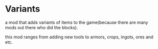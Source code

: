 # Variants
 a mod that adds variants of items to the game(because there are many mods out there who did the blocks).

this mod ranges from adding new tools to armors, crops, ingots, ores and etc.
